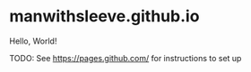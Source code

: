 # manwithsleeve.github.io

Hello, World!

TODO: See https://pages.github.com/ for instructions to set up
